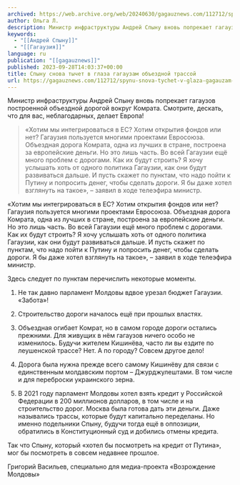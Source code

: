 ```yaml
---
archived: https://web.archive.org/web/20240630/gagauznews.com/112712/spynu-snova-tychet-v-glaza-gagauzam-obezdnoj-trassoj.html
author: Ольга Л.
description: Министр инфраструктуры Андрей Спыну вновь попрекает гагаузов построенной объездной дорогой вокруг Комрата. Смотрите, дескать, что для вас, неблагодарных, делает Европа! «Хотим мы интегрироваться в ЕС? Хотим открытия фондов или нет? Гагаузия пользуется многими проектами Евросоюза. Объездная дорога Комрата, одна из лучших в стране, построена за европейские деньги. Но это лишь часть. Во всей Гагаузии ещё много проблем с дорогами. Как их будут строить? Я хочу услышать хоть от одного политика Гагаузии, как они будут развиваться дальше. И пусть скажет по пунктам, что надо пойти к Путину и попросить денег, чтобы сделать дороги. Я бы даже хотел взглянуть на такое», – […]
keywords:
  - "[[Андрей Спыну]]"
  - "[[Гагаузия]]"
language: ru
publication: "[[gagauznews]]"
published: 2023-09-28T14:03:37+00:00
title: Спыну снова тычет в глаза гагаузам объездной трассой
url: https://gagauznews.com/112712/spynu-snova-tychet-v-glaza-gagauzam-obezdnoj-trassoj.html
---
```


Министр инфраструктуры Андрей Спыну вновь попрекает гагаузов построенной объездной дорогой вокруг Комрата. Смотрите, дескать, что для вас, неблагодарных, делает Европа!

> «Хотим мы интегрироваться в ЕС? Хотим открытия фондов или нет? Гагаузия пользуется многими проектами Евросоюза. Объездная дорога Комрата, одна из лучших в стране, построена за европейские деньги. Но это лишь часть. Во всей Гагаузии ещё много проблем с дорогами. Как их будут строить? Я хочу услышать хоть от одного политика Гагаузии, как они будут развиваться дальше. И пусть скажет по пунктам, что надо пойти к Путину и попросить денег, чтобы сделать дороги. Я бы даже хотел взглянуть на такое», – заявил в ходе телеэфира министр.

«Хотим мы интегрироваться в ЕС? Хотим открытия фондов или нет? Гагаузия пользуется многими проектами Евросоюза. Объездная дорога Комрата, одна из лучших в стране, построена за европейские деньги. Но это лишь часть. Во всей Гагаузии ещё много проблем с дорогами. Как их будут строить? Я хочу услышать хоть от одного политика Гагаузии, как они будут развиваться дальше. И пусть скажет по пунктам, что надо пойти к Путину и попросить денег, чтобы сделать дороги. Я бы даже хотел взглянуть на такое», – заявил в ходе телеэфира министр.

Здесь следует по пунктам перечислить некоторые моменты.

1. Не так давно парламент Молдовы вдвое урезал бюджет Гагаузии. «Забота»!

2. Строительство дороги началось ещё при прошлых властях.

3. Объездная огибает Комрат, но в самом городе дороги остались прежними. Для живущих в нём гагаузов ничего особо не изменилось. Будучи жителем Кишинёва, часто ли вы ездите по леушенской трассе? Нет. А по городу? Совсем другое дело!

4. Дорога была нужна прежде всего самому Кишинёву для связи с единственным молдавским портом – Джурджулештами. В том числе и для переброски украинского зерна.

5. В 2021 году парламент Молдовы хотел взять кредит у Российской Федерации в 200 миллионов долларов, в том числе и на строительство дорог. Москва была готова дать эти деньги. Даже назывались трассы, которые будут капитально переделаны. Но именно подельники Спыну, будучи тогда ещё в оппозиции, обратились в Конституционный суд и добились отмены кредита.

Так что Спыну, который «хотел бы посмотреть на кредит от Путина», мог бы посмотреть в совсем недавнее прошлое.

Григорий Васильев, специально для медиа-проекта «Возрождение Молдовы»